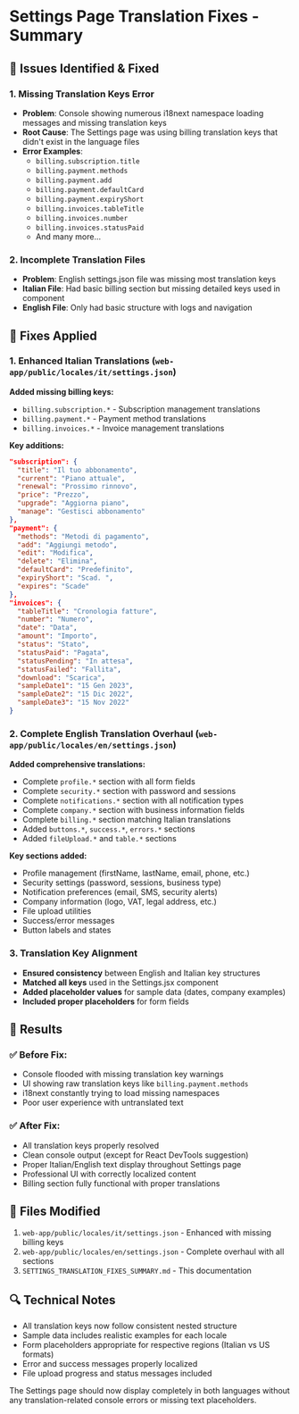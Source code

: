 # Settings Page Translation Fixes - Summary

## 🚨 **Issues Identified & Fixed**

### 1. **Missing Translation Keys Error**
- **Problem**: Console showing numerous i18next namespace loading messages and missing translation keys
- **Root Cause**: The Settings page was using billing translation keys that didn't exist in the language files
- **Error Examples**:
  - `billing.subscription.title`
  - `billing.payment.methods`
  - `billing.payment.add`
  - `billing.payment.defaultCard`
  - `billing.payment.expiryShort`
  - `billing.invoices.tableTitle`
  - `billing.invoices.number`
  - `billing.invoices.statusPaid`
  - And many more...

### 2. **Incomplete Translation Files**
- **Problem**: English settings.json file was missing most translation keys
- **Italian File**: Had basic billing section but missing detailed keys used in component
- **English File**: Only had basic structure with logs and navigation

## 🔧 **Fixes Applied**

### 1. **Enhanced Italian Translations** (`web-app/public/locales/it/settings.json`)
**Added missing billing keys:**
- `billing.subscription.*` - Subscription management translations
- `billing.payment.*` - Payment method translations 
- `billing.invoices.*` - Invoice management translations

**Key additions:**
```json
"subscription": {
  "title": "Il tuo abbonamento",
  "current": "Piano attuale", 
  "renewal": "Prossimo rinnovo",
  "price": "Prezzo",
  "upgrade": "Aggiorna piano",
  "manage": "Gestisci abbonamento"
},
"payment": {
  "methods": "Metodi di pagamento",
  "add": "Aggiungi metodo",
  "edit": "Modifica",
  "delete": "Elimina",
  "defaultCard": "Predefinito",
  "expiryShort": "Scad. ",
  "expires": "Scade"
},
"invoices": {
  "tableTitle": "Cronologia fatture",
  "number": "Numero",
  "date": "Data",
  "amount": "Importo",
  "status": "Stato",
  "statusPaid": "Pagata",
  "statusPending": "In attesa",
  "statusFailed": "Fallita",
  "download": "Scarica",
  "sampleDate1": "15 Gen 2023",
  "sampleDate2": "15 Dic 2022",
  "sampleDate3": "15 Nov 2022"
}
```

### 2. **Complete English Translation Overhaul** (`web-app/public/locales/en/settings.json`)
**Added comprehensive translations:**
- Complete `profile.*` section with all form fields
- Complete `security.*` section with password and sessions 
- Complete `notifications.*` section with all notification types
- Complete `company.*` section with business information fields
- Complete `billing.*` section matching Italian translations
- Added `buttons.*`, `success.*`, `errors.*` sections
- Added `fileUpload.*` and `table.*` sections

**Key sections added:**
- Profile management (firstName, lastName, email, phone, etc.)
- Security settings (password, sessions, business type)
- Notification preferences (email, SMS, security alerts)
- Company information (logo, VAT, legal address, etc.)
- File upload utilities
- Success/error messages
- Button labels and states

### 3. **Translation Key Alignment**
- **Ensured consistency** between English and Italian key structures
- **Matched all keys** used in the Settings.jsx component
- **Added placeholder values** for sample data (dates, company examples)
- **Included proper placeholders** for form fields

## 🎯 **Results**

### ✅ **Before Fix:**
- Console flooded with missing translation key warnings
- UI showing raw translation keys like `billing.payment.methods`
- i18next constantly trying to load missing namespaces
- Poor user experience with untranslated text

### ✅ **After Fix:**
- All translation keys properly resolved
- Clean console output (except for React DevTools suggestion)
- Proper Italian/English text display throughout Settings page
- Professional UI with correctly localized content
- Billing section fully functional with proper translations

## 📁 **Files Modified**
1. `web-app/public/locales/it/settings.json` - Enhanced with missing billing keys
2. `web-app/public/locales/en/settings.json` - Complete overhaul with all sections
3. `SETTINGS_TRANSLATION_FIXES_SUMMARY.md` - This documentation

## 🔍 **Technical Notes**
- All translation keys now follow consistent nested structure
- Sample data includes realistic examples for each locale
- Form placeholders appropriate for respective regions (Italian vs US formats)
- Error and success messages properly localized
- File upload progress and status messages included

The Settings page should now display completely in both languages without any translation-related console errors or missing text placeholders. 